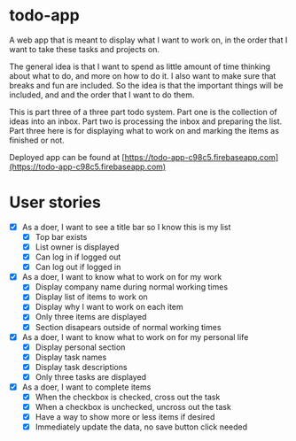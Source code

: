 # todo-app
A web app that is meant to display what I want to work on, in the order that I want to take these tasks and projects on.

The general idea is that I want to spend as little amount of time thinking about what to do, and more on how to do it. I also want to make sure that breaks and fun are included. So the idea is that the important things will be included, and and the order that I want to do them.

This is part three of a three part todo system. Part one is the collection of ideas into an inbox. Part two is processing the inbox and preparing the list. Part three here is for displaying what to work on and marking the items as finished or not.

Deployed app can be found at [https://todo-app-c98c5.firebaseapp.com](https://todo-app-c98c5.firebaseapp.com)

# User stories

* [x] As a doer, I want to see a title bar so I know this is my list
    * [x] Top bar exists
    * [x] List owner is displayed
    * [x] Can log in if logged out
    * [x] Can log out if logged in
* [x] As a doer, I want to know what to work on for my work
    * [x] Display company name during normal working times
    * [x] Display list of items to work on
    * [x] Display why I want to work on each item
    * [x] Only three items are displayed
    * [x] Section disapears outside of normal working times
* [x] As a doer, I want to know what to work on for my personal life
    * [x] Display personal section
    * [x] Display task names
    * [x] Display task descriptions
    * [x] Only three tasks are displayed
* [x] As a doer, I want to complete items
    * [x] When the checkbox is checked, cross out the task
    * [x] When a checkbox is unchecked, uncross out the task
    * [x] Have a way to show more or less items if desired
    * [x] Immediately update the data, no save button click needed